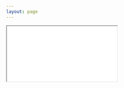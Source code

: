 ```yaml
---
layout: page
---
```


<iframe src=”/Satya_Dasara_Resume_DS.pdf" width=”100%” height=”100%”>
This browser does not support PDFs. Please download the PDF to view it: Download PDF
</iframe>